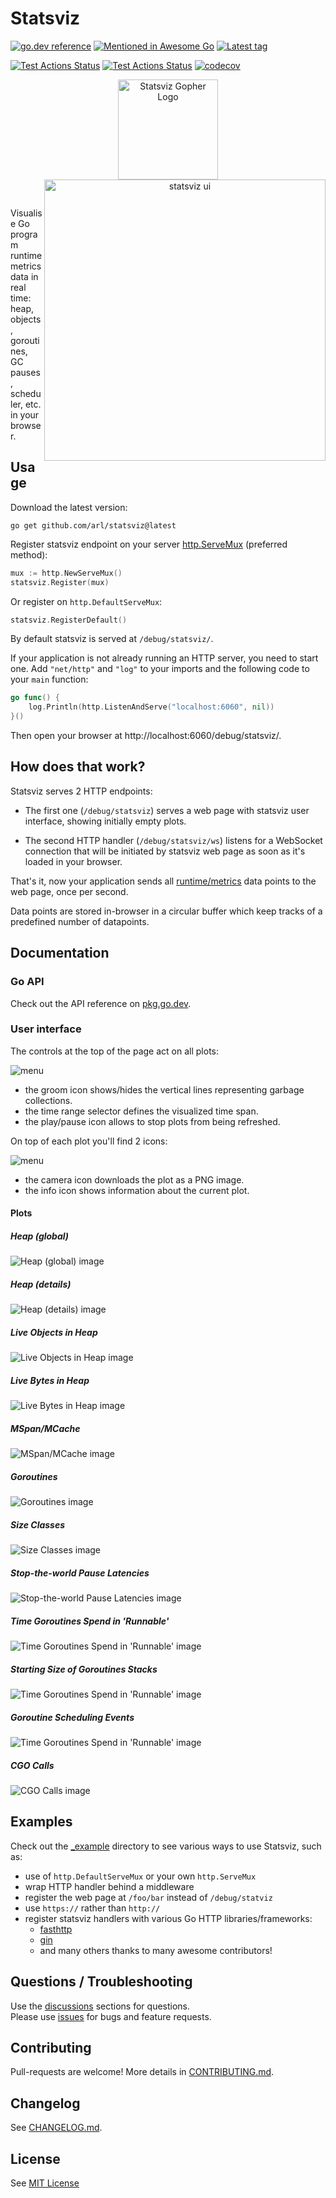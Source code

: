 # Statsviz

[![go.dev reference](https://img.shields.io/badge/go.dev-reference-007d9c?logo=go&logoColor=white&style=round-square)](https://pkg.go.dev/github.com/arl/statsviz)
[![Mentioned in Awesome Go](https://awesome.re/mentioned-badge.svg)](https://github.com/avelino/awesome-go)
[![Latest tag](https://img.shields.io/github/tag/arl/statsviz.svg)](https://github.com/arl/statsviz/tag/)  


[![Test Actions Status](https://github.com/arl/statsviz/workflows/Tests-linux/badge.svg)](https://github.com/arl/statsviz/actions)
[![Test Actions Status](https://github.com/arl/statsviz/workflows/Tests-others/badge.svg)](https://github.com/arl/statsviz/actions)
[![codecov](https://codecov.io/gh/arl/statsviz/branch/main/graph/badge.svg)](https://codecov.io/gh/arl/statsviz)

<p align="center">
  <img alt="Statsviz Gopher Logo" width="160" src="https://raw.githubusercontent.com/arl/statsviz/readme-docs/logo.png?sanitize=true">
  <img alt="statsviz ui" width="450" align="right" src="https://github.com/arl/statsviz/raw/readme-docs/window.png">
</p>
<br />

Visualise Go program runtime metrics data in real time: heap, objects, goroutines, GC pauses, scheduler, etc. in your browser.


## Usage

Download the latest version:

    go get github.com/arl/statsviz@latest


Register statsviz endpoint on your server [http.ServeMux](https://pkg.go.dev/net/http?tab=doc#ServeMux) (preferred method):

```go
mux := http.NewServeMux()
statsviz.Register(mux)
```

Or register on `http.DefaultServeMux`:

```go
statsviz.RegisterDefault()
```

By default statsviz is served at `/debug/statsviz/`.

If your application is not already running an HTTP server, you need to start
one. Add `"net/http"` and `"log"` to your imports and the following code to your
`main` function:

```go
go func() {
    log.Println(http.ListenAndServe("localhost:6060", nil))
}()
```

Then open your browser at http://localhost:6060/debug/statsviz/.


## How does that work?

Statsviz serves 2 HTTP endpoints:

 - The first one (`/debug/statsviz`) serves a web page with statsviz
user interface, showing initially empty plots.

 - The second HTTP handler (`/debug/statsviz/ws`) listens for a WebSocket
connection that will be initiated by statsviz web page as soon as it's loaded in
your browser.

That's it, now your application sends all [runtime/metrics](https://pkg.go.dev/runtime/metrics) 
data points to the web page, once per second.

Data points are stored in-browser in a circular buffer which keep tracks of a
predefined number of datapoints.


## Documentation

### Go API

Check out the API reference on [pkg.go.dev](https://pkg.go.dev/github.com/arl/statsviz#section-documentation).


### User interface

The controls at the top of the page act on all plots:

<img alt="menu" src="https://github.com/arl/statsviz/raw/readme-docs/menu-001.png">

 - the groom icon shows/hides the vertical lines representing garbage collections.
 - the time range selector defines the visualized time span.
 - the play/pause icon allows to stop plots from being refreshed.


On top of each plot you'll find 2 icons:

<img alt="menu" src="https://github.com/arl/statsviz/raw/readme-docs/plot.menu-001.png">

 - the camera icon downloads the plot as a PNG image.
 - the info icon shows information about the current plot.


#### Plots

##### Heap (global)

<img alt="Heap (global) image" src="https://github.com/arl/statsviz/raw/readme-docs/runtime-metrics/heap-global.png">

##### Heap (details)

<img alt="Heap (details) image" src="https://github.com/arl/statsviz/raw/readme-docs/runtime-metrics/heap-details.png">

##### Live Objects in Heap

<img alt="Live Objects in Heap image" src="https://github.com/arl/statsviz/raw/readme-docs/runtime-metrics/live-objects.png">

##### Live Bytes in Heap

<img alt="Live Bytes in Heap image" src="https://github.com/arl/statsviz/raw/readme-docs/runtime-metrics/live-bytes.png">

##### MSpan/MCache

<img alt="MSpan/MCache image" src="https://github.com/arl/statsviz/raw/readme-docs/runtime-metrics/mspan-mcache.png">

##### Goroutines

<img alt="Goroutines image" src="https://github.com/arl/statsviz/raw/readme-docs/runtime-metrics/goroutines.png">

##### Size Classes

<img alt="Size Classes image" src="https://github.com/arl/statsviz/raw/readme-docs/runtime-metrics/size-classes.png">

##### Stop-the-world Pause Latencies

<img alt="Stop-the-world Pause Latencies image" src="https://github.com/arl/statsviz/raw/readme-docs/runtime-metrics/gc-pauses.png">

##### Time Goroutines Spend in 'Runnable'

<img alt="Time Goroutines Spend in 'Runnable' image" src="https://github.com/arl/statsviz/raw/readme-docs/runtime-metrics/runnable-time.png">

##### Starting Size of Goroutines Stacks

<img alt="Time Goroutines Spend in 'Runnable' image" src="https://github.com/arl/statsviz/raw/readme-docs/runtime-metrics/gc-stack-size.png">

##### Goroutine Scheduling Events

<img alt="Time Goroutines Spend in 'Runnable' image" src="https://github.com/arl/statsviz/raw/readme-docs/runtime-metrics/sched-events.png">

##### CGO Calls

<img alt="CGO Calls image" src="https://github.com/arl/statsviz/raw/readme-docs/runtime-metrics/cgo.png">


## Examples

Check out the [_example](./_example/README.md) directory to see various ways to use Statsviz, such as:
 - use of `http.DefaultServeMux` or your own `http.ServeMux`
 - wrap HTTP handler behind a middleware
 - register the web page at `/foo/bar` instead of `/debug/statviz`
 - use `https://` rather than `http://`
 - register statsviz handlers with various Go HTTP libraries/frameworks:
   - [fasthttp](https://github.com/valyala/fasthttp)
   - [gin](https://github.com/gin-gonic/gin)
   - and many others thanks to many awesome contributors!


## Questions / Troubleshooting

Use the [discussions](https://github.com/arl/statsviz/discussions) sections for questions.  
Please use [issues](https://github.com/arl/statsviz/issues/new/choose) for bugs and feature requests.

## Contributing

Pull-requests are welcome!
More details in [CONTRIBUTING.md](CONTRIBUTING.md).


## Changelog

See [CHANGELOG.md](./CHANGELOG.md).


## License

 See [MIT License](LICENSE)
